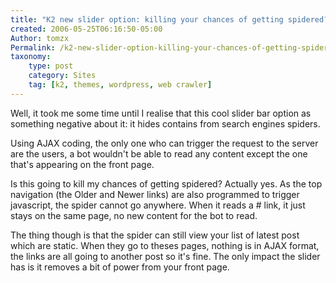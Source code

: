 ```yaml
---
title: "K2 new slider option: killing your chances of getting spidered?"
created: 2006-05-25T06:16:50-05:00
Author: tomzx
Permalink: /k2-new-slider-option-killing-your-chances-of-getting-spidered/
taxonomy:
    type: post
    category: Sites
    tag: [k2, themes, wordpress, web crawler]
---
```


Well, it took me some time until I realise that this cool slider bar option as something negative about it: it hides contains from search engines spiders.

Using AJAX coding, the only one who can trigger the request to the server are the users, a bot wouldn't be able to read any content except the one that's appearing on the front page.

Is this going to kill my chances of getting spidered?
Actually yes. As the top navigation (the ­­Older and Newer links) are also programmed to trigger javascript, the spider cannot go anywhere. When it reads a # link, it just stays on the same page, no new content for the bot to read.

The thing though is that the spider can still view your list of latest post which are static. When they go to theses pages, nothing is in AJAX format, the links are all going to another post so it's fine. The only impact the slider has is it removes a bit of power from your front page.
